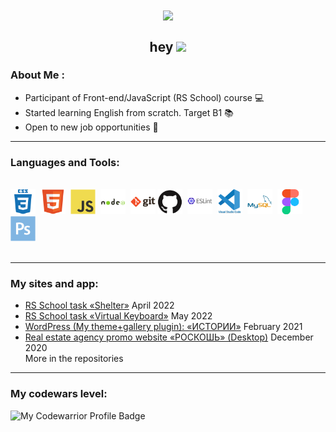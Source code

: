 <div align="center">
  <img align="center" src="https://miro.medium.com/max/700/1*lhOax3cZATGZwEhG0uTYRA.gif" height="100">
  <h2 align="center">hey <img src="https://github.com/blackcater/blackcater/raw/main/images/Hi.gif" height="24"></h2>
</div>

### About Me :
- Participant of Front-end/JavaScript (RS School) course 💻
- Started learning English from scratch. Target B1 📚
- Open to new job opportunities 💼

---

### Languages and Tools:
<br/>
<div>
  <img src="https://github.com/devicons/devicon/blob/master/icons/css3/css3-plain-wordmark.svg"  title="CSS3" alt="CSS" width="auto" height="40"/>&nbsp;
  <img src="https://github.com/devicons/devicon/blob/master/icons/html5/html5-original.svg" title="HTML5" alt="HTML" width="auto" height="40"/>&nbsp;
  <img src="https://github.com/devicons/devicon/blob/master/icons/javascript/javascript-original.svg" title="JavaScript" alt="JavaScript" width="auto" height="40"/>&nbsp;
  <img src="https://github.com/devicons/devicon/blob/master/icons/nodejs/nodejs-original-wordmark.svg" title="NodeJS" alt="NodeJS" width="auto" height="40"/>&nbsp;
  <img src="https://github.com/devicons/devicon/blob/master/icons/git/git-original-wordmark.svg" title="Git" **alt="Git" width="auto" height="40"/>
  <img src="https://github.com/devicons/devicon/blob/master/icons/github/github-original.svg" title="github"  alt="github" width="auto" height="40"/>&nbsp;
  <img src="https://github.com/devicons/devicon/blob/master/icons/eslint/eslint-original-wordmark.svg" title="ESLint"  alt="ESLint" width="auto" height="40"/>&nbsp;
  <img src="https://github.com/devicons/devicon/blob/master/icons/vscode/vscode-original-wordmark.svg" title="vscode"  alt="vscode" width="auto" height="40"/>&nbsp;
  <img src="https://github.com/devicons/devicon/blob/master/icons/mysql/mysql-original-wordmark.svg" title="MySQL"  alt="MySQL" width="auto" height="40"/>&nbsp;
  <img src="https://github.com/devicons/devicon/blob/master/icons/figma/figma-original.svg" title="figma"  alt="figma" width="auto" height="40"/>&nbsp;
  <img src="https://github.com/devicons/devicon/blob/master/icons/photoshop/photoshop-plain.svg" title="photoshop"  alt="photoshop" width="auto" height="40"/>&nbsp;
</div>
<br/>

---

### My sites and app:
- <a href="https://grafpin.github.io/shelter/shelter/pages/main/" target="_blank">RS School task «Shelter»</a> April 2022
- <a href="https://grafpin.github.io/keyboard/" target="_blank">RS School task «Virtual Keyboard»</a> May 2022
- <a href="http://o291221c.beget.tech/" target="_blank">WordPress (My theme+gallery plugin): «ИСТОРИИ»</a> February 2021
- <a href="https://github.com/GrafPin/luxuryCoursework/pull/2" target="_blank">Real estate agency promo website «РОСКОШЬ» (Desktop)</a> December 2020
</br> More in the repositories

---

### My codewars level:
![My Codewarrior Profile Badge](https://www.codewars.com/users/GrafPin/badges/small)
